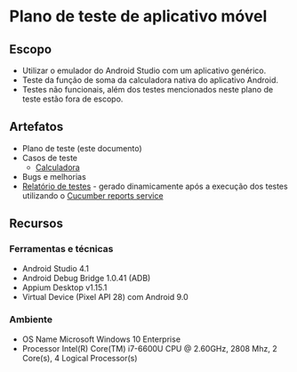 # Plano de teste de aplicativo móvel

## Escopo

* Utilizar o emulador do Android Studio com um aplicativo genérico.
* Teste da função de soma da calculadora nativa do aplicativo Android.
* Testes não funcionais, além dos testes mencionados neste plano de teste estão fora de escopo.

## Artefatos

* Plano de teste (este documento)
* Casos de teste
  * [Calculadora](calculator.feature)
* Bugs e melhorias
* [Relatório de testes](https://reports.cucumber.io/report-collections/164f1b3f-9dee-4574-8070-a7def8eda404) - gerado
  dinamicamente após a execução dos testes utilizando o [Cucumber reports service](https://reports.cucumber.io/)

## Recursos

### Ferramentas e técnicas

* Android Studio 4.1
* Android Debug Bridge 1.0.41 (ADB)
* Appium Desktop v1.15.1
* Virtual Device (Pixel API 28) com Android 9.0

### Ambiente

* OS Name Microsoft Windows 10 Enterprise
* Processor Intel(R) Core(TM) i7-6600U CPU @ 2.60GHz, 2808 Mhz, 2 Core(s), 4 Logical Processor(s)

